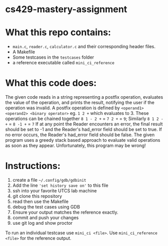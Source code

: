 # cs429-mastery-assignment

# What this repo contains:
- `main.c`, `reader.c`, `calculator.c` and their corresponding header files.
- A Makefile
- Some testcases in the `testcases` folder
- a reference executable called `mini_ci_reference`

# What this code does:
The given code reads in a string representing a postfix operation, evaluates the value of the operation,
and prints the result, notifying the user if the operation was invalid.
A postfix operation is defined by `<operand1> <operand2> <binary operator>` eg. `1 2 +` which evaluates to 3.
These operations can be chained together `8 1 - 2 +` = `7 2 +` = `9`;
Similarly `8 1 2 - +` = `8 -1 +` = `7`
If at any point the Reader encounters an error, the final result should be set to -1 and the Reader's had_error field
should be set to true. If no error occurs, the Reader's had_error field should be false.
The given program uses a greedy stack based approach to evaluate valid operations as soon as they appear.
Unfortunately, this program may be wrong!

# Instructions:
1. create a file `~/.config/gdb/gdbinit`
2. Add the line `'set history save on'` to this file
3. ssh into your favorite UTCS lab machine
4. git clone this repository
5. read then use the Makefile
6. debug the test cases using GDB
7. Ensure your output matches the reference exactly.
8. commit and push your changes
9. use git log and show proctor

To run an individual testcase use 
`mini_ci <file>`. Use `mini_ci_reference <file>` for the reference output.

